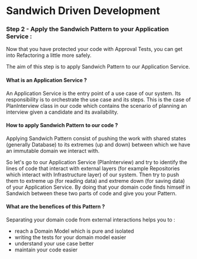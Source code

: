 # **Sandwich Driven Development**

### Step 2 - Apply the Sandwich Pattern to your Application Service :

Now that you have protected your code with Approval Tests, you can get into Refactoring a little more safely.

The aim of this step is to apply Sandwich Pattern to our Application Service.

#### What is an Application Service ?

An Application Service is the entry point of a use case of our system.
Its responsibility is to orchestrate the use case and its steps.
This is the case of PlanInterview class in our code which contains the scenario of planning an interview given a candidate and its availability.

#### How to apply Sandwich Pattern to our code ?

Applying Sandwich Pattern consist of pushing the work with shared states (generally Database) to its extremes (up and down) between which we have an immutable domain we interact with.

So let's go to our Application Service (PlanInterview) and try to identify the lines of code that interact with external layers (for example Repositories which interact with Infrastructure layer) of our system.
Then try to push them to extreme up (for reading data) and extreme down (for saving data) of your Application Service.
By doing that your domain code finds himself in Sandwich between these two parts of code and give you your Pattern.

#### What are the benefices of this Pattern ?

Separating your domain code from external interactions helps you to :
 - reach a Domain Model which is pure and isolated
 - writing the tests for your domain model easier
 - understand your use case better
 - maintain your code easier
